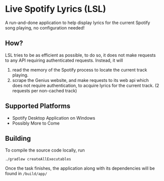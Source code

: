 # Live Spotify Lyrics (LSL)
A run-and-done application to help display lyrics for the current Spotify song playing, no configuration needed!

## How?
LSL tries to be as efficient as possible, to do so, it does not make requests to any API requiring authenticated requests. Instead, it will
1. read the memory of the Spotify process to locate the current track playing.
2. scrape the Genius website, and make requests to its web api which does not require authentication, to acquire lyrics for the current track. (2 requests per non-cached track)

## Supported Platforms
- Spotify Desktop Application on Windows
- Possibly More to Come

## Building
To compile the source code locally, run

`./gradlew createAllExecutables`

Once the task finishes, the application along with its dependencies will be found in `/build/app/`